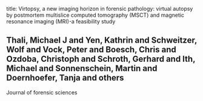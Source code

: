 title: Virtopsy, a new imaging horizon in forensic pathology: virtual autopsy by postmortem multislice computed tomography (MSCT) and magnetic resonance imaging (MRI)-a feasibility study

## Thali, Michael J and Yen, Kathrin and Schweitzer, Wolf and Vock, Peter and Boesch, Chris and Ozdoba, Christoph and Schroth, Gerhard and Ith, Michael and Sonnenschein, Martin and Doernhoefer, Tanja and others
Journal of forensic sciences

